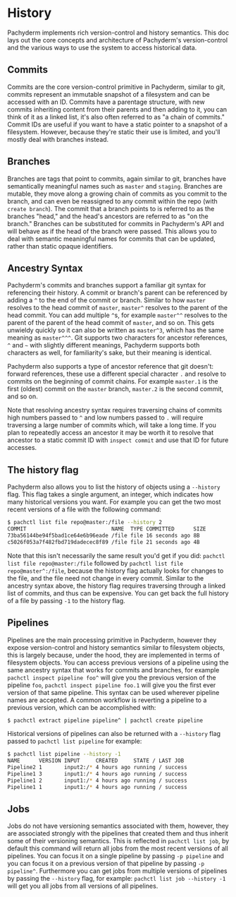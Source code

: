 # History

Pachyderm implements rich version-control and history semantics. This doc
lays out the core concepts and architecture of Pachyderm's version-control
and the various ways to use the system to access historical data.

## Commits

Commits are the core version-control primitive in Pachyderm, similar to
git, commits represent an immutable snapshot of a filesystem and can be
accessed with an ID. Commits have a parentage structure, with new commits
inheriting content from their parents and then adding to it, you can think
of it as a linked list, it's also often referred to as "a chain of
commits." Commit IDs are useful if you want to have a static pointer to
a snapshot of a filesystem. However, because they're static their use is
limited, and you'll mostly deal with branches instead.

## Branches

Branches are tags that point to commits, again similar to git, branches
have semantically meaningful names such as `master` and `staging`.
Branches are mutable, they move along a growing chain of commits as you
commit to the branch, and can even be reassigned to any commit within the
repo (with `create branch`). The commit that a branch points to is
referred to as the branches "head," and the head's ancestors are referred
to as "on the branch." Branches can be substituted for commits in
Pachyderm's API and will behave as if the head of the branch were passed.
This allows you to deal with semantic meaningful names for commits that
can be updated, rather than static opaque identifiers.

## Ancestry Syntax

Pachyderm's commits and branches support a familiar git syntax for
referencing their history. A commit or branch's parent can be referenced
by adding a `^` to the end of the commit or branch. Similar to how
`master` resolves to the head commit of `master`, `master^` resolves
to the parent of the head commit. You can add multiple `^`s, for example
`master^^` resolves to the parent of the parent of the head commit of
`master`, and so on. This gets unwieldy quickly so it can also be written
as `master^3`, which has the same meaning as `master^^^`. Git supports two
characters for ancestor references, `^` and `~` with slightly different
meanings, Pachyderm supports both characters as well, for familiarity's
sake, but their meaning is identical.

Pachyderm also supports a type of ancestor reference that git doesn't:
forward references, these use a different special character `.` and
resolve to commits on the beginning of commit chains. For example
`master.1` is the first (oldest) commit on the `master` branch, `master.2`
is the second commit, and so on.

Note that resolving ancestry syntax requires traversing chains of commits
high numbers passed to `^` and low numbers passed to `.` will require
traversing a large number of commits which, will take a long time. If you
plan to repeatedly access an ancestor it may be worth it to resolve that
ancestor to a static commit ID with `inspect commit` and use that ID for
future accesses.

## The history flag

Pachyderm also allows you to list the history of objects using
a `--history` flag. This flag takes a single argument, an integer, which
indicates how many historical versions you want. For example you can get
the two most recent versions of a file with the following command:

```sh
$ pachctl list file repo@master:/file --history 2
COMMIT                           NAME  TYPE COMMITTED      SIZE
73ba56144be94f5bad1ce64e6b96eade /file file 16 seconds ago 8B
c5026f053a7f482fbd719dadecec8f89 /file file 21 seconds ago 4B
```

Note that this isn't necessarily the same result you'd get if you did:
`pachctl list file repo@master:/file` followed by `pachctl list file
repo@master^:/file`, because the history flag actually looks for changes
to the file, and the file need not change in every commit. Similar to the
ancestry syntax above, the history flag requires traversing through
a linked list of commits, and thus can be expensive. You can get back the
full history of a file by passing `-1` to the history flag.


## Pipelines

Pipelines are the main processing primitive in Pachyderm, however they
expose version-control and history semantics similar to filesystem
objects, this is largely because, under the hood, they are implemented in
terms of filesystem objects. You can access previous versions of
a pipeline using the same ancestry syntax that works for commits and
branches, for example `pachctl inspect pipeline foo^` will give you the
previous version of the pipeline `foo`, `pachctl inspect pipeline foo.1`
will give you the first ever version of that same pipeline. This syntax
can be used wherever pipeline names are accepted. A common workflow is
reverting a pipeline to a previous version, which can be accomplished with:

```sh
$ pachctl extract pipeline pipeline^ | pachctl create pipeline
```

Historical versions of pipelines can also be returned with a `--history`
flag passed to `pachctl list pipeline` for example:

```sh
$ pachctl list pipeline --history -1
NAME      VERSION INPUT     CREATED     STATE / LAST JOB
Pipeline2 1       input2:/* 4 hours ago running / success
Pipeline1 3       input1:/* 4 hours ago running / success
Pipeline1 2       input1:/* 4 hours ago running / success
Pipeline1 1       input1:/* 4 hours ago running / success
```

## Jobs

Jobs do not have versioning semantics associated with them, however, they
are associated strongly with the pipelines that created them and thus
inherit some of their versioning semantics. This is reflected in `pachctl list
job`, by default this command will return all jobs from the most recent
versions of all pipelines. You can focus it on a single pipeline by passing `-p
pipeline` and you can focus it on a previous version of that pipeline by
passing `-p pipeline^`. Furthermore you can get jobs from multiple versions of
pipelines by passing the `--history` flag, for example: `pachctl list job
--history -1` will get you all jobs from all versions of all pipelines.
